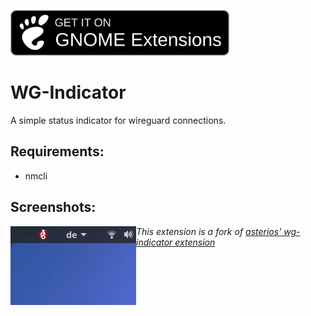 [<img src="https://raw.githubusercontent.com/sync1211/wg-indicator/main/.github/gnome-extensions.png" width=350></img>](https://extensions.gnome.org/extension/3418/wg-indicator/)

# WG-Indicator
A simple status indicator for wireguard connections.


## Requirements:
* nmcli

## Screenshots:

<img src="https://raw.githubusercontent.com/sync1211/wg-indicator/main/.github/screenshot1.png" style="float: left;"></img>



*This extension is a fork of [asterios' wg-indicator extension](https://extensions.gnome.org/extension/2027/wg-indicator/)*

